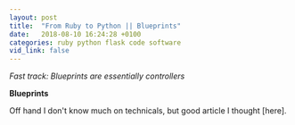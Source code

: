 ```yaml
---
layout: post
title:  "From Ruby to Python || Blueprints"
date:   2018-08-10 16:24:28 +0100
categories: ruby python flask code software
vid_link: false
---
```


*Fast track: Blueprints are essentially controllers*

**Blueprints**

Off hand I don't know much on technicals, but good article I thought [here].

